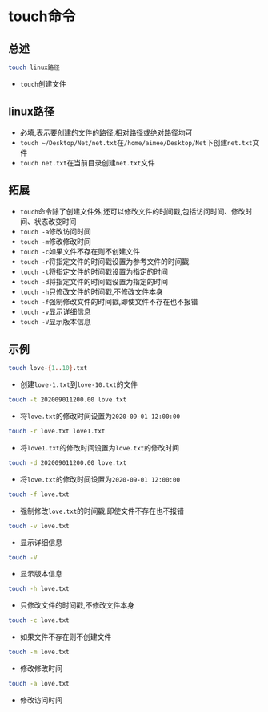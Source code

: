 # touch命令

## 总述
```bash
touch linux路径
```

* `touch`创建文件

## linux路径

* 必填,表示要创建的文件的路径,相对路径或绝对路径均可
* `touch ~/Desktop/Net/net.txt`在`/home/aimee/Desktop/Net`下创建`net.txt`文件
* `touch net.txt`在当前目录创建`net.txt`文件

## 拓展


* `touch`命令除了创建文件外,还可以修改文件的时间戳,包括访问时间、修改时间、状态改变时间
* `touch -a`修改访问时间
* `touch -m`修改修改时间
* `touch -c`如果文件不存在则不创建文件
* `touch -r`将指定文件的时间戳设置为参考文件的时间戳
* `touch -t`将指定文件的时间戳设置为指定的时间
* `touch -d`将指定文件的时间戳设置为指定的时间
* `touch -h`只修改文件的时间戳,不修改文件本身
* `touch -f`强制修改文件的时间戳,即使文件不存在也不报错
* `touch -v`显示详细信息
* `touch -V`显示版本信息

## 示例

```bash
touch love-{1..10}.txt
```
* 创建`love-1.txt`到`love-10.txt`的文件
```bash
touch -t 202009011200.00 love.txt
```
* 将`love.txt`的修改时间设置为`2020-09-01 12:00:00`
```bash
touch -r love.txt love1.txt
```
* 将`love1.txt`的修改时间设置为`love.txt`的修改时间
```bash
touch -d 202009011200.00 love.txt
```
* 将`love.txt`的修改时间设置为`2020-09-01 12:00:00`
```bash
touch -f love.txt
```
* 强制修改`love.txt`的时间戳,即使文件不存在也不报错
```bash
touch -v love.txt
```
* 显示详细信息
```bash
touch -V
```
* 显示版本信息
```bash
touch -h love.txt
```
* 只修改文件的时间戳,不修改文件本身
```bash
touch -c love.txt
```
* 如果文件不存在则不创建文件
```bash
touch -m love.txt
```
* 修改修改时间
```bash
touch -a love.txt
```
* 修改访问时间



